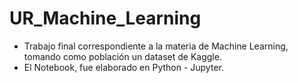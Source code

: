# UR_Machine_Learning

* Trabajo final correspondiente a la materia de Machine Learning, tomando como población un dataset de Kaggle.
* El Notebook, fue elaborado en Python - Jupyter.
